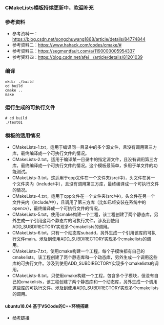 ### CMakeLists模板持续更新中，欢迎补充

### 参考资料
- 参考资料一：https://blog.csdn.net/songchuwang1868/article/details/84774844
- 参考资料二：https://www.hahack.com/codes/cmake/#
- 参考资料三：https://segmentfault.com/a/1190000005954337
- 参考资料四：https://blog.csdn.net/afei__/article/details/81201039

	
### 编译

```shell
mkdir ./build
cd build
cmake ..
make
```


### 运行生成的可执行文件
```shell
# cd build
./test01
```


### 模板的适用情况
- CMakeLists-1.txt，适用于编译同一目录中的多个源文件，且没有调用第三方库，最终编译成一个可执行文件的情况。
- CMakeLists-2.txt，适用于编译某一目录中的指定源文件，且没有调用第三方库，最终编译成一个可执行文件的情况。这个模板最简单，多用于单文件的功能测试。
- CMakeLists-3.txt，这适用于cpp文件在一个文件夹(src/中)，头文件在另一个文件夹内（include/中），且没有调用第三方库，最终编译成一个可执行文件的情况。
- CMakeLists-4.txt，适用于cpp文件在一个文件夹(src/中)，头文件在另一个文件夹内（include/中），且调用了第三方库（比如已经安装在系统中的opencv），最终编译成一个可执行文件的情况。
- CMakeLists-5.txt，使用cmake构建一个工程，该工程创建了两个静态库，另外生成一个引用这两个静态库的可执行文件。涉及到使用ADD_SUBDIRECTORY实现多个cmakelists的调用。
- CMakeLists-6.txt，只有一个动态库subadd，另外生成一个引用该库的可执行文件main。涉及到使用ADD_SUBDIRECTORY实现多个cmakelists的调用。
- CMakeLists-7.txt，使用cmake构建一个工程，每个子模块都有自己的cmakelists，该工程创建了两个静态库和一个动态库，另外生成一个调用这些库的可执行文件。涉及到使用ADD_SUBDIRECTORY实现多个cmakelists的调用。
- CMakeLists-8.txt，只使用cmake构建一个工程，包含多个子模块，但没有自己的cmakelists，该工程创建了两个静态库和一个动态库，另外生成一个调用这些库的可执行文件。涉及到使用ADD_SUBDIRECTORY实现多个cmakelists的调用。


#### ubuntu18.04 基于VSCode的C++环境搭建 
- [参考链接](https://www.cnblogs.com/Alexkk/p/12616485.html)